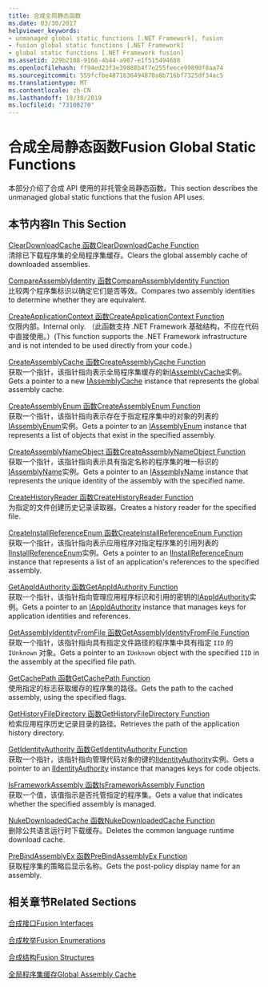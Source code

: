 ```yaml
---
title: 合成全局静态函数
ms.date: 03/30/2017
helpviewer_keywords:
- unmanaged global static functions [.NET Framework], fusion
- fusion global static functions [.NET Framework]
- global static functions [.NET Framework fusion]
ms.assetid: 229b2188-9168-4b44-a987-e1f515494688
ms.openlocfilehash: ff94ed23f3e39888b4f7e255feece99898f8aa74
ms.sourcegitcommit: 559fcfbe4871636494870a8b716bf7325df34ac5
ms.translationtype: MT
ms.contentlocale: zh-CN
ms.lasthandoff: 10/30/2019
ms.locfileid: "73108270"
---
```

# <a name="fusion-global-static-functions"></a><span data-ttu-id="cbfc9-102">合成全局静态函数</span><span class="sxs-lookup"><span data-stu-id="cbfc9-102">Fusion Global Static Functions</span></span>
<span data-ttu-id="cbfc9-103">本部分介绍了合成 API 使用的非托管全局静态函数。</span><span class="sxs-lookup"><span data-stu-id="cbfc9-103">This section describes the unmanaged global static functions that the fusion API uses.</span></span>  
  
## <a name="in-this-section"></a><span data-ttu-id="cbfc9-104">本节内容</span><span class="sxs-lookup"><span data-stu-id="cbfc9-104">In This Section</span></span>  
 [<span data-ttu-id="cbfc9-105">ClearDownloadCache 函数</span><span class="sxs-lookup"><span data-stu-id="cbfc9-105">ClearDownloadCache Function</span></span>](cleardownloadcache-function.md)  
 <span data-ttu-id="cbfc9-106">清除已下载程序集的全局程序集缓存。</span><span class="sxs-lookup"><span data-stu-id="cbfc9-106">Clears the global assembly cache of downloaded assemblies.</span></span>  
  
 [<span data-ttu-id="cbfc9-107">CompareAssemblyIdentity 函数</span><span class="sxs-lookup"><span data-stu-id="cbfc9-107">CompareAssemblyIdentity Function</span></span>](compareassemblyidentity-function.md)  
 <span data-ttu-id="cbfc9-108">比较两个程序集标识以确定它们是否等效。</span><span class="sxs-lookup"><span data-stu-id="cbfc9-108">Compares two assembly identities to determine whether they are equivalent.</span></span>  
  
 [<span data-ttu-id="cbfc9-109">CreateApplicationContext 函数</span><span class="sxs-lookup"><span data-stu-id="cbfc9-109">CreateApplicationContext Function</span></span>](createapplicationcontext-function.md)  
 <span data-ttu-id="cbfc9-110">仅限内部。</span><span class="sxs-lookup"><span data-stu-id="cbfc9-110">Internal only.</span></span> <span data-ttu-id="cbfc9-111">（此函数支持 .NET Framework 基础结构，不应在代码中直接使用。）</span><span class="sxs-lookup"><span data-stu-id="cbfc9-111">(This function supports the .NET Framework infrastructure and is not intended to be used directly from your code.)</span></span>  
  
 [<span data-ttu-id="cbfc9-112">CreateAssemblyCache 函数</span><span class="sxs-lookup"><span data-stu-id="cbfc9-112">CreateAssemblyCache Function</span></span>](createassemblycache-function.md)  
 <span data-ttu-id="cbfc9-113">获取一个指针，该指针指向表示全局程序集缓存的新[IAssemblyCache](iassemblycache-interface.md)实例。</span><span class="sxs-lookup"><span data-stu-id="cbfc9-113">Gets a pointer to a new [IAssemblyCache](iassemblycache-interface.md) instance that represents the global assembly cache.</span></span>  
  
 [<span data-ttu-id="cbfc9-114">CreateAssemblyEnum 函数</span><span class="sxs-lookup"><span data-stu-id="cbfc9-114">CreateAssemblyEnum Function</span></span>](createassemblyenum-function.md)  
 <span data-ttu-id="cbfc9-115">获取一个指针，该指针指向表示存在于指定程序集中的对象的列表的[IAssemblyEnum](iassemblyenum-interface.md)实例。</span><span class="sxs-lookup"><span data-stu-id="cbfc9-115">Gets a pointer to an [IAssemblyEnum](iassemblyenum-interface.md) instance that represents a list of objects that exist in the specified assembly.</span></span>  
  
 [<span data-ttu-id="cbfc9-116">CreateAssemblyNameObject 函数</span><span class="sxs-lookup"><span data-stu-id="cbfc9-116">CreateAssemblyNameObject Function</span></span>](createassemblynameobject-function.md)  
 <span data-ttu-id="cbfc9-117">获取一个指针，该指针指向表示具有指定名称的程序集的唯一标识的[IAssemblyName](iassemblyname-interface.md)实例。</span><span class="sxs-lookup"><span data-stu-id="cbfc9-117">Gets a pointer to an [IAssemblyName](iassemblyname-interface.md) instance that represents the unique identity of the assembly with the specified name.</span></span>  
  
 [<span data-ttu-id="cbfc9-118">CreateHistoryReader 函数</span><span class="sxs-lookup"><span data-stu-id="cbfc9-118">CreateHistoryReader Function</span></span>](createhistoryreader-function.md)  
 <span data-ttu-id="cbfc9-119">为指定的文件创建历史记录读取器。</span><span class="sxs-lookup"><span data-stu-id="cbfc9-119">Creates a history reader for the specified file.</span></span>  
  
 [<span data-ttu-id="cbfc9-120">CreateInstallReferenceEnum 函数</span><span class="sxs-lookup"><span data-stu-id="cbfc9-120">CreateInstallReferenceEnum Function</span></span>](createinstallreferenceenum-function.md)  
 <span data-ttu-id="cbfc9-121">获取一个指针，该指针指向表示应用程序对指定程序集的引用列表的[IInstallReferenceEnum](iinstallreferenceenum-interface.md)实例。</span><span class="sxs-lookup"><span data-stu-id="cbfc9-121">Gets a pointer to an [IInstallReferenceEnum](iinstallreferenceenum-interface.md) instance that represents a list of an application's references to the specified assembly.</span></span>  
  
 [<span data-ttu-id="cbfc9-122">GetAppIdAuthority 函数</span><span class="sxs-lookup"><span data-stu-id="cbfc9-122">GetAppIdAuthority Function</span></span>](getappidauthority-function.md)  
 <span data-ttu-id="cbfc9-123">获取一个指针，该指针指向管理应用程序标识和引用的密钥的[IAppIdAuthority](iappidauthority-interface.md)实例。</span><span class="sxs-lookup"><span data-stu-id="cbfc9-123">Gets a pointer to an [IAppIdAuthority](iappidauthority-interface.md) instance that manages keys for application identities and references.</span></span>  
  
 [<span data-ttu-id="cbfc9-124">GetAssemblyIdentityFromFile 函数</span><span class="sxs-lookup"><span data-stu-id="cbfc9-124">GetAssemblyIdentityFromFile Function</span></span>](getassemblyidentityfromfile-function.md)  
 <span data-ttu-id="cbfc9-125">获取一个指针，该指针指向具有指定文件路径的程序集中具有指定 `IID` 的 `IUnknown` 对象。</span><span class="sxs-lookup"><span data-stu-id="cbfc9-125">Gets a pointer to an `IUnknown` object with the specified `IID` in the assembly at the specified file path.</span></span>  
  
 [<span data-ttu-id="cbfc9-126">GetCachePath 函数</span><span class="sxs-lookup"><span data-stu-id="cbfc9-126">GetCachePath Function</span></span>](getcachepath-function.md)  
 <span data-ttu-id="cbfc9-127">使用指定的标志获取缓存的程序集的路径。</span><span class="sxs-lookup"><span data-stu-id="cbfc9-127">Gets the path to the cached assembly, using the specified flags.</span></span>  
  
 [<span data-ttu-id="cbfc9-128">GetHistoryFileDirectory 函数</span><span class="sxs-lookup"><span data-stu-id="cbfc9-128">GetHistoryFileDirectory Function</span></span>](gethistoryfiledirectory-function.md)  
 <span data-ttu-id="cbfc9-129">检索应用程序历史记录目录的路径。</span><span class="sxs-lookup"><span data-stu-id="cbfc9-129">Retrieves the path of the application history directory.</span></span>  
  
 [<span data-ttu-id="cbfc9-130">GetIdentityAuthority 函数</span><span class="sxs-lookup"><span data-stu-id="cbfc9-130">GetIdentityAuthority Function</span></span>](getidentityauthority-function.md)  
 <span data-ttu-id="cbfc9-131">获取一个指针，该指针指向管理代码对象的键的[IIdentityAuthority](iidentityauthority-interface.md)实例。</span><span class="sxs-lookup"><span data-stu-id="cbfc9-131">Gets a pointer to an [IIdentityAuthority](iidentityauthority-interface.md) instance that manages keys for code objects.</span></span>  
  
 [<span data-ttu-id="cbfc9-132">IsFrameworkAssembly 函数</span><span class="sxs-lookup"><span data-stu-id="cbfc9-132">IsFrameworkAssembly Function</span></span>](isframeworkassembly-function.md)  
 <span data-ttu-id="cbfc9-133">获取一个值，该值指示是否托管指定的程序集。</span><span class="sxs-lookup"><span data-stu-id="cbfc9-133">Gets a value that indicates whether the specified assembly is managed.</span></span>  
  
 [<span data-ttu-id="cbfc9-134">NukeDownloadedCache 函数</span><span class="sxs-lookup"><span data-stu-id="cbfc9-134">NukeDownloadedCache Function</span></span>](nukedownloadedcache-function.md)  
 <span data-ttu-id="cbfc9-135">删除公共语言运行时下载缓存。</span><span class="sxs-lookup"><span data-stu-id="cbfc9-135">Deletes the common language runtime download cache.</span></span>  
  
 [<span data-ttu-id="cbfc9-136">PreBindAssemblyEx 函数</span><span class="sxs-lookup"><span data-stu-id="cbfc9-136">PreBindAssemblyEx Function</span></span>](prebindassemblyex-function.md)  
 <span data-ttu-id="cbfc9-137">获取程序集的策略后显示名称。</span><span class="sxs-lookup"><span data-stu-id="cbfc9-137">Gets the post-policy display name for an assembly.</span></span>  
  
## <a name="related-sections"></a><span data-ttu-id="cbfc9-138">相关章节</span><span class="sxs-lookup"><span data-stu-id="cbfc9-138">Related Sections</span></span>  
 [<span data-ttu-id="cbfc9-139">合成接口</span><span class="sxs-lookup"><span data-stu-id="cbfc9-139">Fusion Interfaces</span></span>](fusion-interfaces.md)  
  
 [<span data-ttu-id="cbfc9-140">合成枚举</span><span class="sxs-lookup"><span data-stu-id="cbfc9-140">Fusion Enumerations</span></span>](fusion-enumerations.md)  
  
 [<span data-ttu-id="cbfc9-141">合成结构</span><span class="sxs-lookup"><span data-stu-id="cbfc9-141">Fusion Structures</span></span>](fusion-structures.md)  
  
 [<span data-ttu-id="cbfc9-142">全局程序集缓存</span><span class="sxs-lookup"><span data-stu-id="cbfc9-142">Global Assembly Cache</span></span>](../../app-domains/gac.md)
